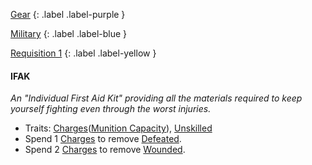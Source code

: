 
[Gear](Game/Gear-List)
{: .label .label-purple }

[Military](Game/Military)
{: .label .label-blue }

[Requisition 1](Game/Deployment#Requisition)
{: .label .label-yellow }
#### IFAK
*An "Individual First Aid Kit" providing all the materials required to keep yourself fighting even through the worst injuries.*

* Traits: [Charges](Core/Terminology#Charges)([Munition Capacity](Game/Additional-Attributes#Munition%20Capacity)), [Unskilled](Game/Core/Gear#Unskilled)
* Spend 1 [Charges](Core/Gear#Charges) to remove [Defeated](Core/Effects#Defeated).
* Spend 2 [Charges](Core/Gear#Charges) to remove [Wounded](Core/Effects#Wounded).

